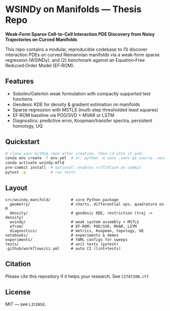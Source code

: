 # WSINDy on Manifolds — Thesis Repo

**Weak-Form Sparse Cell-to-Cell Interaction PDE Discovery from Noisy Trajectories on Curved Manifolds**

This repo contains a modular, reproducible codebase to (1) discover interaction PDEs on curved Riemannian manifolds via a weak-form sparse regression (WSINDy), and (2) benchmark against an Equation‑Free Reduced‑Order Model (EF‑ROM).

## Features
- Sobolev/Galerkin weak formulation with compactly supported test functions
- Geodesic KDE for density & gradient estimation on manifolds
- Sparse regression with MSTLS (multi-step thresholded least squares)
- EF‑ROM baseline via POD/SVD + MVAR or LSTM
- Diagnostics: predictive error, Koopman/transfer spectra, persistent homology, UQ

## Quickstart
```bash
# clone your GitHub repo after creation, then cd into it and:
conda env create -f env.yml  # or: python -m venv .venv && source .venv/bin/activate && pip install -e .[dev]
conda activate wsindy-mfld
pre-commit install  # optional: enables ruff/black on commit
pytest -q           # run tests
```

## Layout
```
src/wsindy_manifold/         # core Python package
  geometry/                  # charts, differential ops, quadrature on M
  density/                   # geodesic KDE, restriction (traj -> density)
  wsindy/                    # weak system assembly + MSTLS
  efrom/                     # EF-ROM: POD/SVD, MVAR, LSTM
  diagnostics/               # metrics, Koopman, topology, UQ
notebooks/                   # experiments & demos
experiments/                 # YAML configs for sweeps
tests/                       # unit tests (pytest)
.github/workflows/ci.yml     # auto CI (lint+tests)
```

## Citation
Please cite this repository if it helps your research. See `CITATION.cff`.

## License
MIT — see `LICENSE`.

